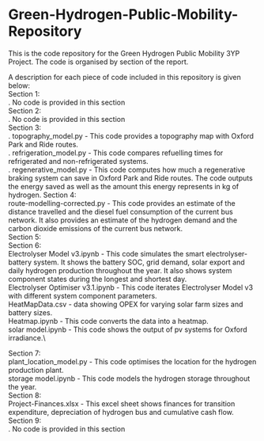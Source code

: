 # Green-Hydrogen-Public-Mobility-Repository
This is the code repository for the Green Hydrogen Public Mobility 3YP Project. The code is organised by section of the report.

A description for each piece of code included in this repository is given below:\
Section 1:\
. No code is provided in this section\
Section 2:\
. No code is provided in this section\
Section 3:\
. topography_model.py - This code provides a topography map with Oxford Park and Ride routes.\
. refrigeration_model.py - This code compares refuelling times for refrigerated and non-refrigerated systems.\
. regenerative_model.py - This code computes how much a regenerative braking system can save in Oxford Park and Ride routes. The code outputs the energy saved as well as the amount this energy represents in kg of hydrogen.
Section 4:\
route-modelling-corrected.py - This code provides an estimate of the distance travelled and the diesel fuel consumption of the current bus network. It also provides an estimate of the hydrogen demand and the carbon dioxide emissions of the current bus network.\
Section 5:\
Section 6:\
Electrolyser Model v3.ipynb - This code simulates the smart electrolyser-battery system. It shows the battery SOC, grid demand, solar export and daily hydrogen production throughout the year. It also shows system component states during the longest and shortest day. \
Electrolyser Optimiser v3.1.ipynb - This code iterates Electrolyser Model v3 with different system component parameters. \
HeatMapData.csv - data showing OPEX for varying solar farm sizes and battery sizes.\
Heatmap.ipynb - This code converts the data into a heatmap. \
solar model.ipynb - This code shows the output of pv systems for Oxford irradiance.\

Section 7:\
 plant_location_model.py - This code optimises the location for the hydrogen production plant.\
 storage model.ipynb - This code models the hydrogen storage throughout the year.\
Section 8:\
Project-Finances.xlsx - This excel sheet shows finances for transition expenditure, depreciation of hydrogen bus and cumulative cash flow.
Section 9:\
. No code is provided in this section
